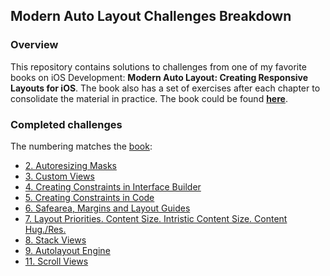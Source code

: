 
## Modern Auto Layout Challenges Breakdown

### Overview
This repository contains solutions to challenges from one of my favorite books on iOS Development: **Modern Auto Layout: Creating Responsive Layouts for iOS**. The book also has a set of exercises after each chapter to consolidate the material in practice. The book could be found [**here**](https://useyourloaf.com/autolayout/).

### Completed challenges
The numbering matches the [book](https://useyourloaf.com/autolayout/):

- [2. Autoresizing Masks](https://github.com/Sencudra/ModernAutoLayout/tree/master/2.%20Autoresizing%20Masks)
- [3. Custom Views](https://github.com/Sencudra/ModernAutoLayout/tree/master/3.%20Custom%20Views)
- [4. Creating Constraints in Interface Builder](https://github.com/Sencudra/ModernAutoLayout/tree/master/4.%20Creating%20Constraints%20in%20Interface%20Builder)
- [5. Creating Constraints in Code](https://github.com/Sencudra/ModernAutoLayout/tree/master/5.%20Creating%20Constraints%20in%20Code)
- [6. Safearea, Margins and Layout Guides](https://github.com/Sencudra/ModernAutoLayout/tree/master/6.%20Safearea%2C%20Margins%20and%20Layout%20Guides)
- [7. Layout Priorities. Content Size. Intristic Content Size. Content Hug./Res.](https://github.com/Sencudra/ModernAutoLayout/tree/master/7.%20Layout%20Priorities.%20Content%20Size.%20Intristic%20Content%20Size.%20Content%20Hug.:Res.)
- [8. Stack Views](https://github.com/Sencudra/ModernAutoLayout/tree/master/8.%20StackViews)
- [9. Autolayout Engine](https://github.com/Sencudra/ModernAutoLayout/tree/master/9.%20Autolayout%20Engine)
- [11. Scroll Views]()